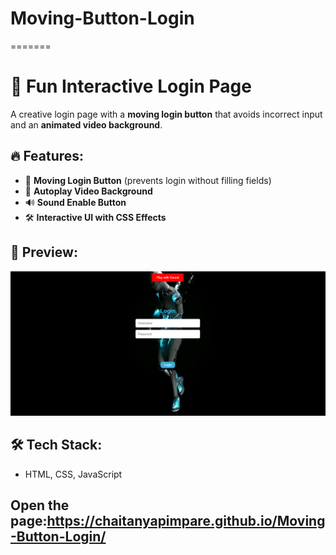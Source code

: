 
# Moving-Button-Login
=======
# 🚀 Fun Interactive Login Page
A creative login page with a **moving login button** that avoids incorrect input and an **animated video background**.

## 🔥 Features:
- 📌 **Moving Login Button** (prevents login without filling fields)
- 🎥 **Autoplay Video Background**
- 🔊 **Sound Enable Button**
- 🛠️ **Interactive UI with CSS Effects**

## 📸 Preview:
![Preview Image](Screenshot.png)

## 🛠️ Tech Stack:
- HTML, CSS, JavaScript
## Open the page:https://chaitanyapimpare.github.io/Moving-Button-Login/


